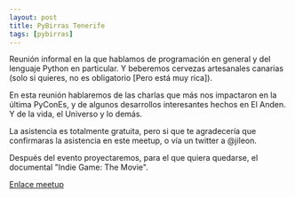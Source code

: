 ```yaml
---
layout: post
title: PyBirras Tenerife
tags: [pybirras]
---
```


Reunión informal en la que hablamos de programación en general y del lenguaje
Python en particular. Y beberemos cervezas artesanales canarias (solo si
quieres, no es obligatorio [Pero está muy rica]).

En esta reunión hablaremos de las charlas que más nos impactaron en la última
PyConEs, y de algunos desarrollos interesantes hechos en El Anden. Y de la
vida, el Universo y lo demás.

La asistencia es totalmente gratuita, pero si que te agradecería que
confirmaras la asistencia en este meetup, o vía un twitter a @jileon.

Después del evento proyectaremos, para el que quiera quedarse, el documental
"Indie Game: The Movie".

[Enlace meetup](https://www.meetup.com/es/Agile-Canarias/events/220564873/)
